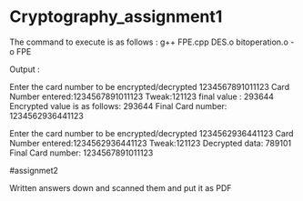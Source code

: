 # Cryptography_assignment1 

The command to execute is as follows : g++ FPE.cpp DES.o bitoperation.o -o FPE

Output :

Enter the card number to be encrypted/decrypted 1234567891011123
Card Number entered:1234567891011123
Tweak:121123
final value : 293644
Encrypted value is as follows: 293644
Final Card number:
1234562936441123

Enter the card number to be encrypted/decrypted 1234562936441123
Card Number entered:1234562936441123
Tweak:121123
Decrypted data:
789101
Final Card number:
1234567891011123

#assignmet2 

Written answers down and scanned them and put it as PDF
